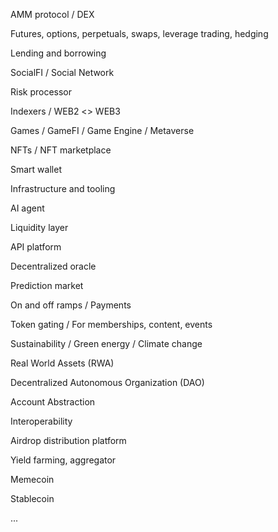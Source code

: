 AMM protocol / DEX

Futures, options, perpetuals, swaps, leverage trading, hedging

Lending and borrowing

SocialFI / Social Network

Risk processor

Indexers / WEB2 <> WEB3

Games / GameFI / Game Engine / Metaverse

NFTs / NFT marketplace

Smart wallet

Infrastructure and tooling

AI agent

Liquidity layer

API platform

Decentralized oracle

Prediction market

On and off ramps / Payments

Token gating / For memberships, content, events

Sustainability / Green energy / Climate change

Real World Assets (RWA)

Decentralized Autonomous Organization (DAO)

Account Abstraction

Interoperability

Airdrop distribution platform

Yield farming, aggregator

Memecoin

Stablecoin

...
